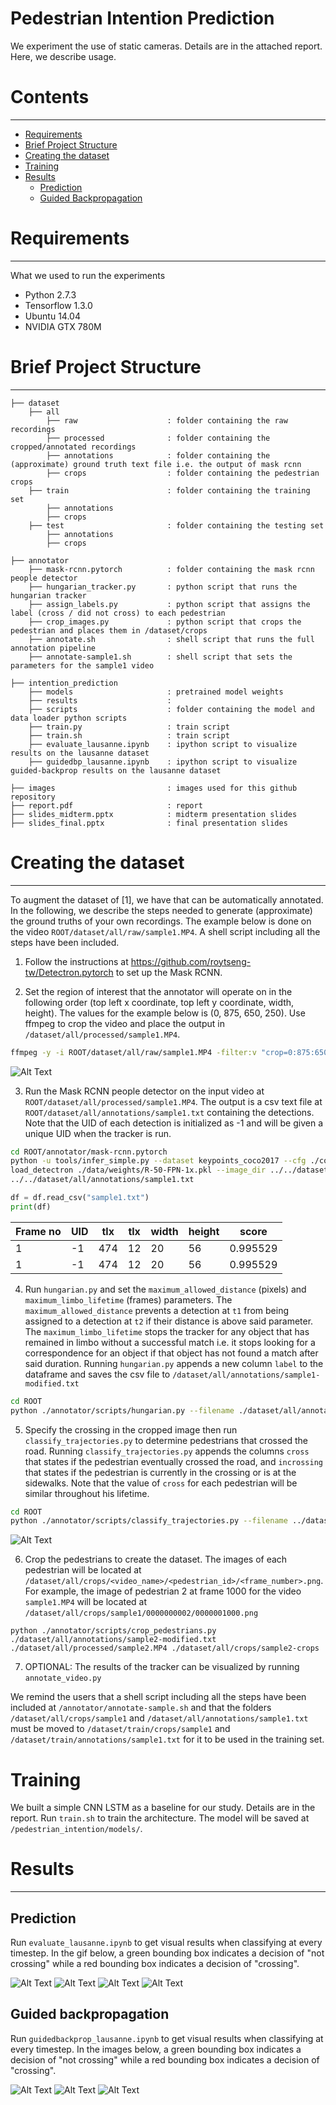 # Pedestrian Intention Prediction

We experiment the use of static cameras. Details are in the attached report. Here, we describe usage.

# Contents
------------
  * [Requirements](#requirements)
  * [Brief Project Structure](#brief-project-structure)
  * [Creating the dataset](#usage)
  * [Training](#usage)
  * [Results](#results)
    * [Prediction](#long-term-prediction)
    * [Guided Backpropagation](#long-term-prediction)

# Requirements
------------
What we used to run the experiments

  * Python 2.7.3
  * Tensorflow 1.3.0
  * Ubuntu 14.04
  * NVIDIA GTX 780M

# Brief Project Structure
------------

    ├── dataset  
        ├── all
            ├── raw                    : folder containing the raw recordings  
            ├── processed              : folder containing the cropped/annotated recordings
            ├── annotations            : folder containing the (approximate) ground truth text file i.e. the output of mask rcnn
            ├── crops                  : folder containing the pedestrian crops
        ├── train                      : folder containing the training set
            ├── annotations
            ├── crops
        ├── test                       : folder containing the testing set
            ├── annotations
            ├── crops
    
    ├── annotator                      
        ├── mask-rcnn.pytorch          : folder containing the mask rcnn people detector 
        ├── hungarian_tracker.py       : python script that runs the hungarian tracker 
        ├── assign_labels.py           : python script that assigns the label (cross / did not cross) to each pedestrian
        ├── crop_images.py             : python script that crops the pedestrian and places them in /dataset/crops
        ├── annotate.sh                : shell script that runs the full annotation pipeline
        ├── annotate-sample1.sh        : shell script that sets the parameters for the sample1 video
     
    ├── intention_prediction
        ├── models                     : pretrained model weights
        ├── results                    : 
        ├── scripts                    : folder containing the model and data loader python scripts
        ├── train.py                   : train script
        ├── train.sh                   : train script
        ├── evaluate_lausanne.ipynb    : ipython script to visualize results on the lausanne dataset
        ├── guidedbp_lausanne.ipynb    : ipython script to visualize guided-backprop results on the lausanne dataset
     
    ├── images                         : images used for this github repository
    ├── report.pdf                     : report
    ├── slides_midterm.pptx            : midterm presentation slides
    ├── slides_final.pptx              : final presentation slides

# Creating the dataset
------------

To augment the dataset of [1], we have that can be automatically annotated. In the following, we describe the steps
needed to generate (approximate) the ground truths of your own recordings. The example below is done on the video
`ROOT/dataset/all/raw/sample1.MP4`. A shell script including all the steps have been included.

1) Follow the instructions at https://github.com/roytseng-tw/Detectron.pytorch to set up the Mask RCNN.

2)	Set the region of interest that the annotator will operate on in the following order (top left x coordinate,
top left y coordinate, width, height). The values for the example below is (0, 875, 650, 250). Use ffmpeg to crop
the video and place the output in `/dataset/all/processed/sample1.MP4`.

  ```bash
  ffmpeg -y -i ROOT/dataset/all/raw/sample1.MP4 -filter:v "crop=0:875:650:250" ./dataset/all/processed/sample1.MP4
  ```

![Alt Text](/images/dataset/step1.png)

3)	Run the Mask RCNN people detector on the input video at `ROOT/dataset/all/processed/sample1.MP4`. The output is a csv text file at
`ROOT/dataset/all/annotations/sample1.txt` containing the detections. Note that the UID of each detection is initialized as -1
and will be given a unique UID when the tracker is run.
  
  ```bash
  cd ROOT/annotator/mask-rcnn.pytorch
  python -u tools/infer_simple.py --dataset keypoints_coco2017 --cfg ./configs/baselines/e2e_keypoint_rcnn_R-50-FPN_1x.yaml -
  load_detectron ./data/weights/R-50-FPN-1x.pkl --image_dir ../../dataset/all/raw/sample1.MP4 --output_dir
  ../../dataset/all/annotations/sample1.txt
  ``` 
  
  ```python
  df = df.read_csv("sample1.txt")
  print(df)
  ```
| Frame no  | UID | tlx | tlx | width | height | score |  
| ------------- | ------------- | ------------- | ------------- | ------------- | ------------- | ------------- |
| 1 | -1 | 474 | 12 | 20 | 56 | 0.995529 |
| 1 | -1 | 474 | 12 | 20 | 56 | 0.995529 |

4)	Run `hungarian.py` and set the `maximum_allowed_distance` (pixels) and `maximum_limbo_lifetime` (frames) parameters.
The `maximum_allowed_distance` prevents a detection at `t1` from being assigned to a detection at `t2` if their distance
is above said parameter. The `maximum_limbo_lifetime` stops the tracker for any object that has remained in limbo without a
successful match i.e. it stops looking for a correspondence for an object if that object has not found a match after said duration.
Running `hungarian.py` appends a new column `label` to the dataframe and saves the csv file to
`/dataset/all/annotations/sample1-modified.txt`

  ```bash
  cd ROOT
  python ./annotator/scripts/hungarian.py --filename ./dataset/all/annotations/sample1.txt --maximum_allowed_distance 50 --maximum_limbo_lifetime 60
  ```

5) Specify the crossing in the cropped image then run `classify_trajectories.py` to determine pedestrians that crossed
the road. Running `classify_trajectories.py` appends the columns `cross` that states if the pedestrian eventually crossed
the road, and `incrossing` that states if the pedestrian is currently in the crossing or is at the sidewalks.
Note that the value of `cross` for each pedestrian will be similar throughout his lifetime.

  ```bash
  cd ROOT 
  python ./annotator/scripts/classify_trajectories.py --filename ../dataset/all/annotations/sample1-modified.txt --tl 565 70 --tr 650 70 --br 650 300 --bl 465 300
  ```

![Alt Text](/images/dataset/step2.png)

6) Crop the pedestrians to create the dataset. The images of each pedestrian will be located at
`/dataset/all/crops/<video_name>/<pedestrian_id>/<frame_number>.png`. For example, the image of pedestrian 2 at
frame 1000 for the video `sample1.MP4` will be located at `/dataset/all/crops/sample1/0000000002/0000001000.png`


`python ./annotator/scripts/crop_pedestrians.py ./dataset/all/annotations/sample2-modified.txt ./dataset/all/processed/sample2.MP4 ./dataset/all/crops/sample2-crops`

7) OPTIONAL: The results of the tracker can be visualized by running `annotate_video.py`

We remind the users that a shell script including all the steps have been included at `/annotator/annotate-sample.sh` and that the folders `/dataset/all/crops/sample1` and `/dataset/all/annotations/sample1.txt` must be moved to `/dataset/train/crops/sample1` and `/dataset/train/annotations/sample1.txt` for it to be used in the training set. 

# Training

We built a simple CNN LSTM as a baseline for our study. Details are in the report. Run `train.sh` to train the architecture. The model will be saved at `/pedestrian_intention/models/`. 

# Results
------------
## Prediction

Run `evaluate_lausanne.ipynb` to get visual results when classifying at every timestep. In the gif below, a green bounding box indicates a decision of "not crossing" while a red bounding box indicates a decision of "crossing".

![Alt Text](/images/prediction/Ouchy1.gif) ![Alt Text](/images/prediction/Ouchy2.gif) 
![Alt Text](/images/prediction/Riponne1.gif) ![Alt Text](/images/prediction/Riponne2.gif) 

## Guided backpropagation

Run `guidedbackprop_lausanne.ipynb` to get visual results when classifying at every timestep. In the images below, a green bounding box indicates a decision of "not crossing" while a red bounding box indicates a decision of "crossing".

![Alt Text](/images/guidedbackprop/crossing1.png) 
![Alt Text](/images/guidedbackprop/crossing2.png)
![Alt Text](/images/guidedbackprop/notcrossing1.png)


